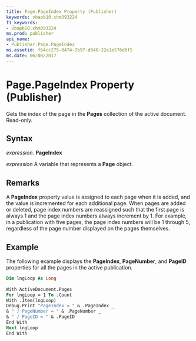 ```yaml
---
title: Page.PageIndex Property (Publisher)
keywords: vbapb10.chm393224
f1_keywords:
- vbapb10.chm393224
ms.prod: publisher
api_name:
- Publisher.Page.PageIndex
ms.assetid: f64cc275-0474-7b97-d840-22e1e576d6f5
ms.date: 06/08/2017
---
```



# Page.PageIndex Property (Publisher)

Gets the index of the page in the  **Pages** collection of the active document. Read-only.


## Syntax

 _expression_. **PageIndex**

 _expression_ A variable that represents a  **Page** object.


## Remarks

A  **PageIndex** property value is assigned to each page when it is added, and the value is incremented for each additional page. When pages are added or deleted, page index numbers are reassigned such that the first page is always 1 and the page index numbers always increment by 1. For example, in a publication with five pages, the page index numbers will be 1 through 5, regardless of the page number displayed on the pages themselves.


## Example

The following example displays the  **PageIndex**,  **PageNumber**, and  **PageID** properties for all the pages in the active publication.


```vb
Dim lngLoop As Long 
 
With ActiveDocument.Pages 
For lngLoop = 1 To .Count 
With .Item(lngLoop) 
Debug.Print "PageIndex = " & .PageIndex _ 
& " / PageNumber = " & .PageNumber _ 
& " / PageID = " & .PageID 
End With 
Next lngLoop 
End With 
 

```


